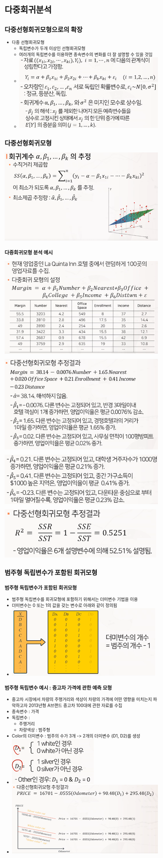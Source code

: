 # 다중회귀분석

## 다중선형회귀모형으로의 확장

* 다중 선형회귀모형
  * 독립변수가 두개 이상인 선형회귀모형
  * 여러개의 독립변수를 이용하면 종속변수의 변화를 더 잘 설명할 수 있을 것임
  * ![11-1](11_다중회귀분석.assets/11-1.png)
  * ![11-2](11_다중회귀분석.assets/11-2.png)

## 다중선형회귀모형

![11-3](11_다중회귀분석.assets/11-3.png)

### 다중회귀모형 분석 예시

![11-4](11_다중회귀분석.assets/11-4.png)

![11-5](11_다중회귀분석.assets/11-5.png)

![11-6](11_다중회귀분석.assets/11-6.png)

![11-7](11_다중회귀분석.assets/11-7.png)

## 범주형 독립변수가 포함된 회귀모형

### 범주형 독립변수가 포함된 회귀모형

* 범주형 독립변수를 회귀모형에 포함하기 위해서는 더미변수 기법을 이용
* 더미변수는 0 또는 1의 값을 갖는 변수로 아래와 같이 정의됨
* ![11-8](11_다중회귀분석.assets/11-8-16287698653441.png)

### 범주형 독립변수 예시 : 중고차 가격에 관한 예측 모형

* 중고차 시장에서 차량의 주행거리와 색상이 차량의 가격에 어떤 영향을 미치는지 파악하고자 2013년형 A브랜드 중고차 100대에 관한 자료를 수집
* 종속변수 : 가격
* 독립변수 : 
  * 주행거리
  * 차량색상 : 범주형
* Color의 더미변수 : 범주의 수가 3개 -> 2개의 더미변수 (D1, D2)를 생성
* ![11-9](11_다중회귀분석.assets/11-9.png)
* ![11-10](11_다중회귀분석.assets/11-10.png)
